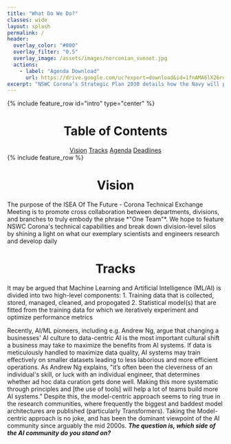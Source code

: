 ```yaml
---
title: "What Do We Do?"
classes: wide
layout: splash
permalink: /
header:
  overlay_color: "#000"
  overlay_filter: "0.5"
  overlay_image: /assets/images/norconian_sunset.jpg
  actions:
    - label: "Agenda Download"
      url: https://drive.google.com/uc?export=download&id=1fnAMA6lX26rd8h6g7stnLgugGmLAXfFQ
excerpt: "NSWC Corona’s Strategic Plan 2030 details how the Navy will provide advanced data analytics while fostering an engaged and innovative workforce. In alignment with this statement, ISEA Of The Future - Corona will host a Technical Exchange Meeting where team members across all departments, divisions, and branches may unite to showcase their innovations. We encourage all NSWC Corona personnel, experts and novices alike, to answer the call for submissions."
---
```

{% include feature_row id="intro" type="center" %}
<h1 style="text-align:center">Table of Contents</h1>
<center><a href="#Vision-Id" class="btn btn--info">Vision</a> <a href="#Tracks-Id" class="btn btn--info">Tracks</a> <a href="#Agenda-Id" class="btn btn--info">Agenda</a> <a href="#Deadline-Id" class="btn btn--info">Deadlines</a></center>
{% include feature_row %}
<h1 id="Vision-Id" style="text-align:center">Vision</h1>
The purpose of the ISEA Of The Future - Corona Technical Exchange Meeting is to promote cross collaboration between departments, divisions, and branches to truly embody the phrase *"One Team"*. We hope to feature NSWC Corona's technical capabilities and break down division-level silos by shining a light on what our exemplary scientists and engineers research and develop daily

<h1 id="Tracks-Id" style="text-align:center">Tracks</h1>
It may be argued that Machine Learning and Artificial Intelligence (ML/AI) is divided into two high-level components:
1. Training data that is collected, stored, managed, cleaned, and propogated
2. Statistical model(s) that are fitted from the training data for which we iteratively experiment and optimize performance metrics

Recently, AI/ML pioneers, including e.g. Andrew Ng, argue that changing a businesses' AI culture to data-centric AI is the most important cultural shift a business may take to maximize the benefits from AI systems. If data is meticulously handled to maximize data quality, AI systems may train effectively on smaller datasets leading to less laborious and more efficient operations. As Andrew Ng explains, "it’s often been the cleverness of an individual's skill, or luck with an individual engineer, that determines whether ad hoc data curation gets done well. Making this more systematic through principles and [the use of tools] will help a lot of teams build more AI systems.” Despite this, the model-centric approach seems to ring true in the research communities, where frequently the biggest and baddest model architectures are published (particularly Transformers). Taking the Model-centric approach is no joke, and has been the dominant viewpoint of the AI community since arguably the mid 2000s. ***The question is, which side of the AI community do you stand on?***

<html>
 <head>
    <style>
    {
        box-sizing: border-box;
    }
    /* Set additional styling options for the columns*/
    .column {
    float: left;
    width: 50%;
    padding: 0 0 0 0;
    }

    .row:after {
    content: "";
    display: table;
    clear: both;
    }
      
    h2 {
    text-align: center;
    }
    </style>
 </head>
 <body>
    <div class="row">
       <div class="column" style="background-color:#96D1CD;">
            <h2>Model-Centric Approach </h2>
            <p>Model-Centric approach central objective is working on code/algorithms, where rather than handling data with care the model architecture is optimized to deal with the noise in data. Data is static after standard preprocessing (entering into databases), but the model is iteratively improved. </p> <br>
        </div>
        <div class="column" style="background-color:#FFB695;">
            <h2>Data-Centric Approach</h2>
            <p>Data-Centric approach central objective is data, where rather than gathering more data there is an investment on data quality tools to clean, annotate, and propogate data. Data consistency is the critical factor for success, where code/algorithms are fixed but data quality is iteratively improved.</p>
        </div>
    </div>
 </body>
</html>

<h1  id="Agenda-Id" style="text-align:center">Agenda</h1>
<object data="{{ site.url }}{{ site.baseurl }}/assets/files/TEMPLATE - TEM AGENDA.pdf" width="1000" height="1000" type='application/pdf'></object>

<h1 id="Deadline-Id" style="text-align:center">Deadlines</h1>
<table> 
            <tr>
              <th colspan="3">Poster Presenters</th>
            </tr>
            <tr>
              <td>Register & Abstract Submission</td>
              <td>12/16/2023</td>
            </tr>
            <tr>
              <td>Poster Submission</td>
              <td>01/13/2023</td>
            </tr>
            <tr>
              <th colspan="3">Tutorial Instructors</th>
            </tr> 
            <tr>
              <td>Curriculum Submission</td>
              <td>12/16/2023</td>
            </tr>
            <tr>
              <td>Tutorial Submission</td>
              <td>01/13/2023</td>
            </tr>
            <tr>
              <th colspan="3">Attendees</th>
            </tr>
            <tr>
              <td>Tutorial Registration</td>
              <td>02/03/2023</td>
            </tr>
            <tr>
              <td>Register</td>
              <td>02/03/2023</td>
            </tr>
        </table>
